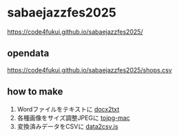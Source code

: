 # sabaejazzfes2025

https://code4fukui.github.io/sabaejazzfes2025/

## opendata

https://code4fukui.github.io/sabaejazzfes2025/shops.csv

## how to make

1. Wordファイルをテキストに [docx2txt](https://github.com/code4fukui/docx2txt)
2. 各種画像をサイズ調整JPEGに [tojpg-mac](https://github.com/code4fukui/tojpg-mac)
3. 変換済みデータをCSVに [data2csv.js](data2csv.js)


